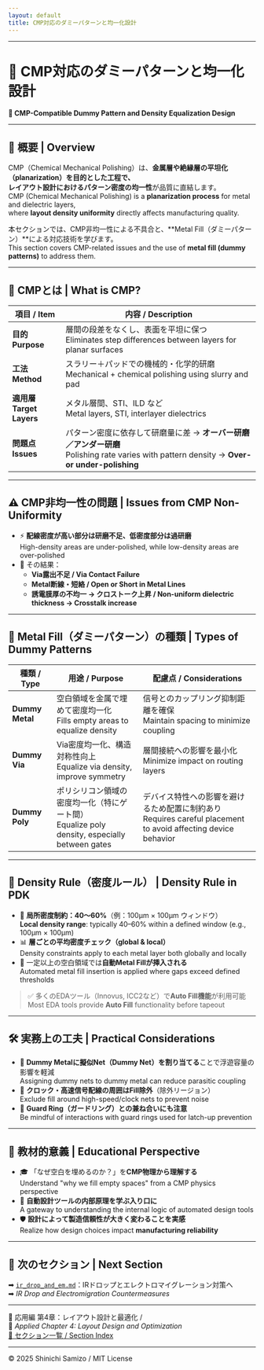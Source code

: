```yaml
---
layout: default
title: CMP対応のダミーパターンと均一化設計
---
```


---

# 🧪 CMP対応のダミーパターンと均一化設計  
**🧪 CMP-Compatible Dummy Pattern and Density Equalization Design**

---

## 📘 概要 | Overview

CMP（Chemical Mechanical Polishing）は、**金属層や絶縁層の平坦化（planarization）**を目的とした工程で、  
レイアウト設計における**パターン密度の均一性**が品質に直結します。  
CMP (Chemical Mechanical Polishing) is a **planarization process** for metal and dielectric layers,  
where **layout density uniformity** directly affects manufacturing quality.

本セクションでは、CMP非均一性による不具合と、**Metal Fill（ダミーパターン）**による対応技術を学びます。  
This section covers CMP-related issues and the use of **metal fill (dummy patterns)** to address them.

---

## 🧩 CMPとは | What is CMP?

| 項目 / Item | 内容 / Description |
|-------------|--------------------|
| **目的<br>Purpose** | 層間の段差をなくし、表面を平坦に保つ<br>Eliminates step differences between layers for planar surfaces |
| **工法<br>Method** | スラリー＋パッドでの機械的・化学的研磨<br>Mechanical + chemical polishing using slurry and pad |
| **適用層<br>Target Layers** | メタル層間、STI、ILD など<br>Metal layers, STI, interlayer dielectrics |
| **問題点<br>Issues** | パターン密度に依存して研磨量に差 → **オーバー研磨／アンダー研磨**<br>Polishing rate varies with pattern density → **Over- or under-polishing** |

---

## ⚠️ CMP非均一性の問題 | Issues from CMP Non-Uniformity

- ⚡ **配線密度が高い部分は研磨不足、低密度部分は過研磨**  
  High-density areas are under-polished, while low-density areas are over-polished
- 🧨 その結果：
  - **Via露出不足 / Via Contact Failure**
  - **Metal断線・短絡 / Open or Short in Metal Lines**
  - **誘電膜厚の不均一 → クロストーク上昇 / Non-uniform dielectric thickness → Crosstalk increase**

---

## 🧱 Metal Fill（ダミーパターン）の種類 | Types of Dummy Patterns

| 種類 / Type | 用途 / Purpose | 配慮点 / Considerations |
|-------------|----------------|--------------------------|
| **Dummy Metal** | 空白領域を金属で埋めて密度均一化<br>Fills empty areas to equalize density | 信号とのカップリング抑制距離を確保<br>Maintain spacing to minimize coupling |
| **Dummy Via** | Via密度均一化、構造対称性向上<br>Equalize via density, improve symmetry | 層間接続への影響を最小化<br>Minimize impact on routing layers |
| **Dummy Poly** | ポリシリコン領域の密度均一化（特にゲート間）<br>Equalize poly density, especially between gates | デバイス特性への影響を避けるため配置に制約あり<br>Requires careful placement to avoid affecting device behavior |

---

## 📐 Density Rule（密度ルール） | Density Rule in PDK

- 📏 **局所密度制約：40〜60%**（例：100μm × 100μm ウィンドウ）  
  **Local density range**: typically 40–60% within a defined window (e.g., 100μm × 100μm)
- 📊 **層ごとの平均密度チェック（global & local）**  
  Density constraints apply to each metal layer both globally and locally
- 🔁 一定以上の空白領域では**自動Metal Fillが挿入される**  
  Automated metal fill insertion is applied where gaps exceed defined thresholds

> ✅ 多くのEDAツール（Innovus, ICC2など）で**Auto Fill機能**が利用可能  
> Most EDA tools provide **Auto Fill** functionality before tapeout

---

## 🛠️ 実務上の工夫 | Practical Considerations

- 🧩 **Dummy Metalに擬似Net（Dummy Net）を割り当てる**ことで浮遊容量の影響を軽減  
  Assigning dummy nets to dummy metal can reduce parasitic coupling
- 🛑 **クロック・高速信号配線の周囲はFill除外**（除外リージョン）  
  Exclude fill around high-speed/clock nets to prevent noise
- 🔄 **Guard Ring（ガードリング）との兼ね合いにも注意**  
  Be mindful of interactions with guard rings used for latch-up prevention

---

## 🎯 教材的意義 | Educational Perspective

- 🎓 「なぜ空白を埋めるのか？」を**CMP物理から理解する**  
  Understand "why we fill empty spaces" from a CMP physics perspective
- 🤖 **自動設計ツールの内部原理を学ぶ入り口に**  
  A gateway to understanding the internal logic of automated design tools
- 🛡️ **設計によって製造信頼性が大きく変わることを実感**  
  Realize how design choices impact **manufacturing reliability**

---

## 🔗 次のセクション | Next Section

➡ [`ir_drop_and_em.md`](./ir_drop_and_em.md)：IRドロップとエレクトロマイグレーション対策へ  
➡ *IR Drop and Electromigration Countermeasures*

---

🧱 応用編 第4章：レイアウト設計と最適化 /  
🧱 *Applied Chapter 4: Layout Design and Optimization*  
[📘 セクション一覧 / Section Index](../d_chapter4_layout_optimization/README.md)

---

© 2025 Shinichi Samizo / MIT License
